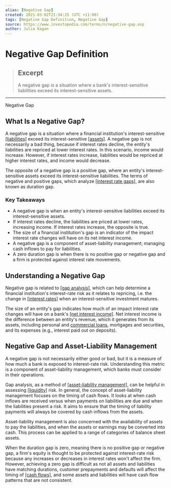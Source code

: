 ```yaml
---
alias: [Negative Gap]
created: 2021-03-02T21:34:25 (UTC +11:00)
tags: [Negative Gap Definition, Negative Gap]
source: https://www.investopedia.com/terms/n/negative-gap.asp
author: Julia Kagan
---
```


# Negative Gap Definition

> ## Excerpt
> A negative gap is a situation where a bank's interest-sensitive liabilities exceed its interest-sensitive assets.

---

Negative Gap
## What Is a Negative Gap?

A negative gap is a situation where a financial institution's interest-sensitive [[liabilities]](https://www.investopedia.com/terms/l/liability.asp) exceed its interest-sensitive [[assets]](https://www.investopedia.com/terms/a/asset.asp). A negative gap is not necessarily a bad thing, because if interest rates decline, the entity's liabilities are repriced at lower interest rates. In this scenario, income would increase. However, if interest rates increase, liabilities would be repriced at higher interest rates, and income would decrease.

The opposite of a negative gap is a positive gap, where an entity's interest-sensitive assets exceed its interest-sensitive liabilities. The terms of negative and positive gaps, which analyze [[interest rate gaps]](https://www.investopedia.com/terms/i/interest-rate-gap.asp), are also known as duration gap.

### Key Takeaways

-   A negative gap is when an entity's interest-sensitive liabilities exceed its interest-sensitive assets.
-   If interest rates decline, the liabilities are priced at lower rates, increasing income. If interest rates increase, the opposite is true.
-   The size of a financial institution's gap is an indicator of the impact interest rate changes will have on its net interest income.
-   A negative gap is a component of asset-liability management; managing cash inflows to pay for liabilities.
-   A zero duration gap is when there is no positive gap or negative gap and a firm is protected against interest rate movements.

## Understanding a Negative Gap

Negative gap is related to [[gap analysis]](https://www.investopedia.com/terms/g/gap-analysis.asp), which can help determine a financial institution's interest-rate risk as it relates to repricing, i.e. the change in [[interest rates]](https://www.investopedia.com/terms/i/interestrate.asp) when an interest-sensitive investment matures.

The size of an entity's gap indicates how much of an impact interest rate changes will have on a bank's [[net interest income]](https://www.investopedia.com/terms/n/net-interest-income.asp). Net interest income is the difference between an entity's revenue, which it generates from its assets, including personal and [commercial loans](https://www.investopedia.com/terms/c/commercial-loan.asp), mortgages and securities, and its expenses (e.g., interest paid out on deposits).

## Negative Gap and Asset-Liability Management

A negative gap is not necessarily either good or bad, but it is a measure of how much a bank is exposed to interest-rate risk. Understanding this metric is a component of asset-liability management, which banks must consider in their operations.

Gap analysis, as a method of [[asset-liability management]](https://www.investopedia.com/terms/a/asset-liabilitymanagement.asp), can be helpful in assessing [[liquidity]](https://www.investopedia.com/terms/l/liquidity.asp) risk. In general, the concept of asset-liability management focuses on the timing of cash flows. It looks at when cash inflows are received versus when payments on liabilities are due and when the liabilities present a risk. It aims to ensure that the timing of liability payments will always be covered by cash inflows from the assets.

Asset-liability management is also concerned with the availability of assets to pay the liabilities, and when the assets or earnings may be converted into cash. This process can be applied to a range of categories of balance sheet assets.

When the duration gap is zero, meaning there is no positive gap or negative gap, a firm's equity is thought to be protected against interest-rate risk because any increases or decreases in interest rates won't affect the firm. However, achieving a zero gap is difficult as not all assets and liabilities have matching durations, customer prepayments and defaults will affect the timing of [[cash flows]](https://www.investopedia.com/terms/c/cashflow.asp), and some assets and liabilities will have cash flow patterns that are not consistent.
